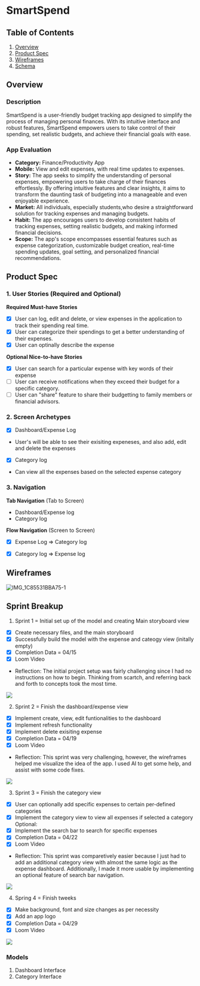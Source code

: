 # SmartSpend

## Table of Contents

1. [Overview](#Overview)
2. [Product Spec](#Product-Spec)
3. [Wireframes](#Wireframes)
4. [Schema](#Schema)

## Overview

### Description

SmartSpend is a user-friendly budget tracking app designed to simplify the process of managing personal finances. With its intuitive interface and robust features, SmartSpend empowers users to take control of their spending, set realistic budgets, and achieve their financial goals with ease.

### App Evaluation
- **Category:** Finance/Productivity App
- **Mobile:** View and edit expenses, with real time updates to expenses. 
- **Story:** The app seeks to simplify the understanding of personal expenses, empowering users to take charge of their finances effortlessly. By offering intuitive features and clear insights, it aims to transform the daunting task of budgeting into a manageable and even enjoyable experience.
- **Market:** All individuals, especially students,who desire a straightforward solution for tracking expenses and managing budgets.
- **Habit:** The app encourages users to develop consistent habits of tracking expenses, setting realistic budgets, and making informed financial decisions.
- **Scope:** The app's scope encompasses essential features such as expense categorization, customizable budget creation, real-time spending updates, goal setting, and personalized financial recommendations. 

## Product Spec

### 1. User Stories (Required and Optional)

**Required Must-have Stories**

- [X] User can log, edit and delete, or view expenses in the application to track their spending real time.
- [X] User can categorize their spendings to get a better understanding of their expenses.
- [X] User can optinally describe the expense

**Optional Nice-to-have Stories**

- [X] User can search for a particular expense with key words of their expense
- [ ] User can receive notifications when they exceed their budget for a specific category.
- [ ] User can "share" feature to share their budgetting to family members or financial advisors.

### 2. Screen Archetypes

- [X] Dashboard/Expense Log
* User's will be able to see their exisiting expeneses, and also add, edit and delete the expenses
- [X] Category log
* Can view all the expenses based on the selected expense category

### 3. Navigation

**Tab Navigation** (Tab to Screen)

* Dashboard/Expense log
* Category log

**Flow Navigation** (Screen to Screen)

- [X] Expense Log
=> Category log
- [X] Category log
=> Expense log 


## Wireframes
![IMG_1C85531BBA75-1](https://github.com/paditya9/capstoneProject_BudgetTracker/assets/148919991/b97ff882-efcb-4860-9b26-73a0045572b1)



## Sprint Breakup

1. Sprint 1 = Initial set up of the model and creating Main storyboard view
- [X] Create necessary files, and the main storyboard
- [X] Successfully build the model with the expense and cateogy view (initally empty)
- [X] Completion Data = 04/15
- [X] Loom Video
- Reflection: The initial project setup was fairly challenging since I had no instructions on how to begin. Thinking from scartch, and referring back and forth to concepts took the most time. 
<div>
    <a href="https://www.loom.com/share/2ca442a6f2fb44f28bd2d2696837782d">
    </a>
    <a href="https://www.loom.com/share/2ca442a6f2fb44f28bd2d2696837782d">
      <img style="max-width:300px;" src="https://cdn.loom.com/sessions/thumbnails/2ca442a6f2fb44f28bd2d2696837782d-with-play.gif">
    </a>
  </div>

2. Sprint 2 = Finish the dashboard/expense view
- [X] Implement create, view, edit funtionalities to the dashboard
- [X] Implement refresh functionality
- [X] Implement delete exisiting expense
- [X] Completion Data = 04/19
- [X] Loom Video
- Reflection: This sprint was very challenging, however, the wireframes helped me visualize the idea of the app. I used AI to get some help, and assist with some code fixes. 
<div>
    <a href="https://www.loom.com/share/27e7afcb5159444caa363e29eb8d2f72">
    </a>
    <a href="https://www.loom.com/share/27e7afcb5159444caa363e29eb8d2f72">
      <img style="max-width:300px;" src="https://cdn.loom.com/sessions/thumbnails/27e7afcb5159444caa363e29eb8d2f72-with-play.gif">
    </a>
  </div>

3. Sprint 3 = Finish the category view
- [X] User can optionally add specific expenses to certain per-defined categories
- [X] Implement the category view to view all expenses if selected a category
Optional:
- [X] Implement the search bar to search for specific expenses
- [X] Completion Data = 04/22
- [X] Loom Video
- Reflection: This sprint was comparetively easier because I just had to add an additional category view with almost the same logic as the expense dashboard. Additionally, I made it more usable by implementing an optional feature of search bar navigation. 
<div>
    <a href="https://www.loom.com/share/d467f2331aad4e89a9a11e64544248b5">
    </a>
    <a href="https://www.loom.com/share/d467f2331aad4e89a9a11e64544248b5">
      <img style="max-width:300px;" src="https://cdn.loom.com/sessions/thumbnails/d467f2331aad4e89a9a11e64544248b5-with-play.gif">
    </a>
  </div>

4. Spring 4 = Finish tweeks
- [X] Make background, font and size changes as per necessity
- [X] Add an app logo
- [X] Completion Data = 04/29
- [X] Loom Video
<div>
    <a href="https://www.loom.com/share/fcc190febf8e41a2b3e92d500a18e7e1">
    </a>
    <a href="https://www.loom.com/share/fcc190febf8e41a2b3e92d500a18e7e1">
      <img style="max-width:300px;" src="https://cdn.loom.com/sessions/thumbnails/fcc190febf8e41a2b3e92d500a18e7e1-with-play.gif">
    </a>
  </div>



### Models

1. Dashboard Interface
2. Category Interface

